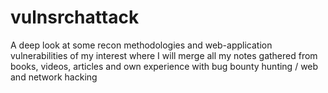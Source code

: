 # vulnsrchattack
A deep look at some recon methodologies and web-application vulnerabilities of my interest where I will merge all my notes gathered from books, videos, articles and own experience with bug bounty hunting / web and network hacking
